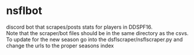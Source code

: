 # nsflbot
discord bot that scrapes/posts stats for players in DDSPF16.  
Note that the scraper/bot files should be in the same directory as the csvs.
To update for the new season go into the dsflscraper/nsflscraper.py and change the urls to the proper seasons index
